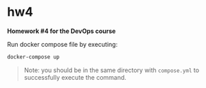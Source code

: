 # hw4
**Homework #4 for the DevOps course**

Run docker compose file by executing:
```sh
docker-compose up
```
> Note: you should be in the same directory with `compose.yml` to successfully execute the command.

